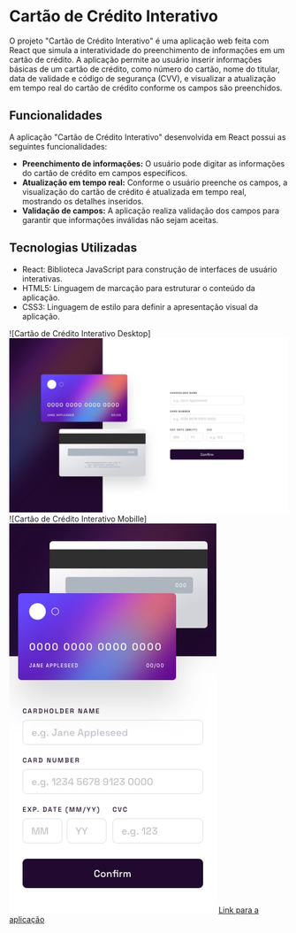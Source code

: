# Cartão de Crédito Interativo

O projeto "Cartão de Crédito Interativo" é uma aplicação web feita com React que simula a interatividade do preenchimento de informações em um cartão de crédito. A aplicação permite ao usuário inserir informações básicas de um cartão de crédito, como número do cartão, nome do titular, data de validade e código de segurança (CVV), e visualizar a atualização em tempo real do cartão de crédito conforme os campos são preenchidos.

## Funcionalidades

A aplicação "Cartão de Crédito Interativo" desenvolvida em React possui as seguintes funcionalidades:

- **Preenchimento de informações:** O usuário pode digitar as informações do cartão de crédito em campos específicos.
- **Atualização em tempo real:** Conforme o usuário preenche os campos, a visualização do cartão de crédito é atualizada em tempo real, mostrando os detalhes inseridos.
- **Validação de campos:** A aplicação realiza validação dos campos para garantir que informações inválidas não sejam aceitas.

## Tecnologias Utilizadas

- React: Biblioteca JavaScript para construção de interfaces de usuário interativas.
- HTML5: Linguagem de marcação para estruturar o conteúdo da aplicação.
- CSS3: Linguagem de estilo para definir a apresentação visual da aplicação.

![Cartão de Crédito Interativo Desktop]
<img src="./Github/desktop-design.jpg">
![Cartão de Crédito Interativo Mobille]
<img src="./Github/mobile-design.jpg">
[Link para a aplicação](https://cardcredit-p0efe3v77-vinivy.vercel.app/)
